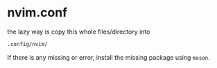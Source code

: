 # nvim.conf

the lazy way is copy this whole files/directory into 

```bash
.config/nvim/
```
If there is any missing or error, install the missing package using ```mason```.  
